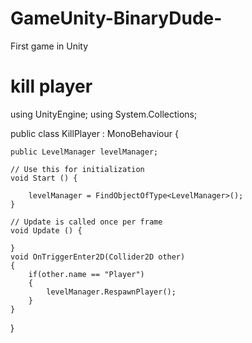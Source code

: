 # GameUnity-BinaryDude-
First game in Unity
# kill player

using UnityEngine;
using System.Collections;

public class KillPlayer : MonoBehaviour {

    public LevelManager levelManager;

	// Use this for initialization
	void Start () {
	
        levelManager = FindObjectOfType<LevelManager>();
	}
	
	// Update is called once per frame
	void Update () {
	
	}
    void OnTriggerEnter2D(Collider2D other)
    {
        if(other.name == "Player")
        {
            levelManager.RespawnPlayer();
        }
    }
}
